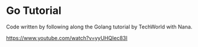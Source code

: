 # Go Tutorial

Code written by following along the Golang tutorial by TechWorld with Nana.

https://www.youtube.com/watch?v=yyUHQIec83I
